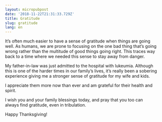 ```yaml
---
layout: micropubpost
date: '2018-11-22T21:31:33.729Z'
title: Gratitude
slug: gratitude
lang: en
---
```

It’s often much easier to have a sense of gratitude when things are going well. As humans, we are prone to focusing on the one bad thing that’s going wrong rather than the multitude of good things going right. This traces way back to a time where we needed this sense to stay away from danger. 

My father-in-law was just admitted to the hospital with lukeumia. Although this is one of the harder times in our family’s lives, it’s really been a sobering experience giving me a stronger sense of gratitude for my wife and kids. 

I appreciate them more now than ever and am grateful for their health and spirit. 

I wish you and your family blessings today, and pray that you too can always find gratitude, even in tribulation. 

Happy Thanksgiving!

